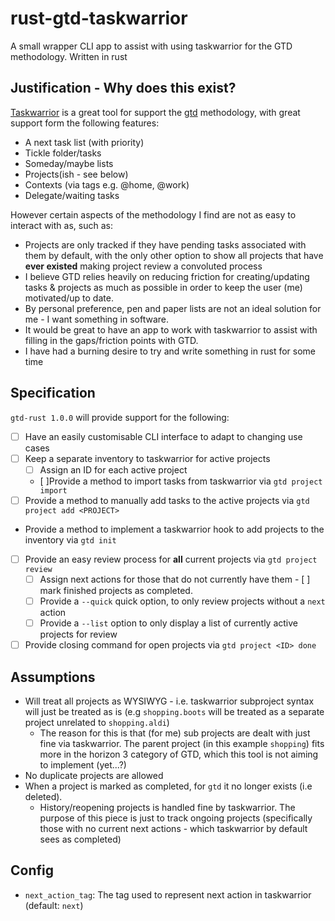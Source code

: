 # rust-gtd-taskwarrior

A small wrapper CLI app to assist with using taskwarrior for the GTD methodology. Written in rust

## Justification - Why does this exist?

[Taskwarrior]() is a great tool for support the [gtd]() methodology, with great support form the following features:
- A next task list (with priority)
- Tickle folder/tasks
- Someday/maybe lists
- Projects(ish - see below)
- Contexts (via tags e.g. @home, @work)
- Delegate/waiting tasks

However certain aspects of the methodology I find are not as easy to interact with as, such as:
- Projects are only tracked if they have pending tasks associated with them by default, with the only other option to show all projects that have **ever existed** making project review a convoluted process
- I believe GTD relies heavily on reducing friction for creating/updating tasks & projects as much as possible in order to keep the user (me) motivated/up to date.
- By personal preference, pen and paper lists are not an ideal solution for me - I want something in software.
- It would be great to have an app to work with taskwarrior to assist with filling in the gaps/friction points with GTD.
- I have had a burning desire to try and write something in rust for some time


## Specification

`gtd-rust 1.0.0` will provide support for the following:

 - [ ] Have an easily customisable CLI interface to adapt to changing use cases
 - [ ] Keep a separate inventory to taskwarrior for active projects 
    - [ ] Assign an ID for each active project
    - [ ]Provide a method to import tasks from taskwarrior via `gtd project import`
 - [ ] Provide a method to manually add tasks to the active projects via `gtd project add <PROJECT>` 
 - Provide a method to implement a taskwarrior hook to add projects to the inventory via `gtd init`
 - [ ] Provide an easy review process for **all** current projects via `gtd project review`
     - [ ] Assign next actions for those that do not currently have them  - [ ] mark finished projects as completed.
     - [ ] Provide  a `--quick` quick option, to only review projects without a `next` action
    - [ ] Provide a `--list` option to only display a list of currently active projects for review
- [ ] Provide closing command for open projects via `gtd project <ID> done`

## Assumptions

- Will treat all projects as WYSIWYG - i.e. taskwarrior subproject syntax will just be treated as is (e.g `shopping.boots` will be treated as a separate project unrelated to `shopping.aldi`)
    - The reason for this is that (for me) sub projects are dealt with just fine via taskwarrior. The parent project (in this example `shopping`) fits more in the horizon 3 category of GTD, which this tool is not aiming to implement (yet...?)
- No duplicate projects are allowed
- When a project is marked as completed, for `gtd` it no longer exists (i.e deleted). 
    - History/reopening projects is handled fine by taskwarrior. The purpose of this piece is just to track ongoing projects (specifically those with no current next actions - which taskwarrior by default sees as completed)

## Config

- `next_action_tag`: The tag used to represent next action in taskwarrior (default: `next`)
